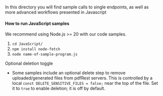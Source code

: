 In this directory you will find sample calls to single endpoints, as well
as more advanced workflows presented in Javascript

#### How to run JavaScript samples

We recommend using Node.js >= 20 with our code samples.

1. `cd JavaScript/`
2. `npm install node-fetch`
3. `node name-of-sample-program.js`

Optional deletion toggle
- Some samples include an optional delete step to remove uploaded/generated files from pdfRest servers. This is controlled by a local `const DELETE_SENSITIVE_FILES = false;` near the top of the file. Set it to `true` to enable deletion; it is off by default.
